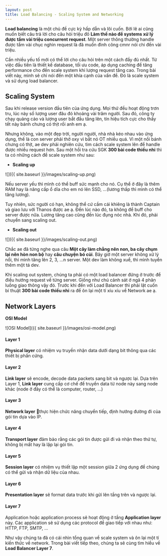 ```yaml
---
layout: post
title: Load Balancing - Scaling System and Networking
---
```


**Load balancing** là một chủ đề cực kỳ hấp dẫn và lôi cuốn. Bởi lẽ ai cũng muốn biết câu trả lời cho câu hỏi triệu đô **Làm thế nào để systems xử lý được tầm vài triệu concurrent request**. Một server thông thường handle được tầm vài chục nghìn request là đã muốn đình công cmnr nói chi đến vài triệu.

Cần nhiều yếu tố mới có thể lời cho câu hỏi trên một cách đầy đủ nhất. Từ việc đầu tiên là thiết kế database, tối ưu code, áp dụng caching để tăng performance cho đến scale system khi lượng request tăng cao. Trong bài viết này, mình sẽ chỉ nói đến một khía cạnh của vấn đề. Đó là scale system và sử dụng load balancer.

## Scaling System

Sau khi release version đầu tiên của ứng dụng. Mọi thứ đều hoạt động trơn tru, lúc này số lượng user đâu đó khoảng vài trăm người. Sau đó, công ty chạy quảng cáo và lượng user bắt đầu tăng lên, tín hiệu tích cực cho thấy tết này bánh chưng có thịt rồi anh em ạ.

Nhưng không, vào một đẹp trời, người người, nhà nhà kéo nhau vào ứng dụng, thế là con server phải thở oxy vì bắt nó OT nhiều quá. Vì một nồi bánh chưng có thịt, ae dev phải nghiên cứu, tìm cách scale system lên để handle được nhiều request hơn.
Sau một hồi tra cứu SGK **300 bài code thiếu nhi** thì ta có những cách để scale system như sau:

- **Scaling up**

![]({{ site.baseurl }}/images/scaling-up.png)

Nếu server yếu thì mình có thể buff sức mạnh cho nó. Cụ thể ở đây là thêm RAM hay là nâng cấp ổ dĩa cho em nó lên SSD, ...(lương thấp thì mình có thể tăng lương).

Tuy nhiên, sức người có hạn, không thể cứ cầm cái khiêng là thành Captain và giao lưu với Thanos được ae ạ. Đến lúc nào đó, ta không để buff cho server được nữa. Lương tăng cao cũng đến lúc đụng nóc nhà. Khi đó, phải chuyển sang scaling out.

- **Scaling out**

![]({{ site.baseurl }}/images/scaling-out.png)

Chắc ae đã từng nghe qua câu **Một cây làm chẳng nên non, ba cây chụm lại nên hòn non bộ** hay **câu chuyện bó củi**. Bây giờ một server không xử lý nổi, thì mình tăng lên 2, 3, ...n server. Một dev làm không xuể, thì mình tuyển thêm một tá dev.

Khi scaling out system, chúng ta phải có một load balancer đứng ở trước để điều hướng request về từng server. Giống như chú cảnh sát ở ngã 4 phân luồng giao thông vậy đó. Trước khi đến với Load Balancer thì phải lật cuốn bí thuật **300 bài code thiếu nhi** ra để ôn lại một tí xíu xíu về Network ae ạ.

## Network Layers

**OSI Model**

![OSI Model]({{ site.baseurl }}/images/osi-model.png)

#### Layer 1

**Physical layer** có nhiệm vụ truyền nhận data dưới dạng bit thông qua các thiết bị phần cứng.

#### Layer 2

**Link layer** sẽ encode, decode data packets sang bit và ngược lại. Dựa trên Layer 1, **Link layer** cung cấp cơ chế để truyền data từ node này sang node khác (node ở đây có thể là computer, router, ...)

#### Layer 3

**Network layer** thực hiện chức năng chuyển tiếp, định hướng đường đi của gói tin dựa vào IP.

#### Layer 4

**Transport layer** đảm bảo rằng các gói tin được gửi đi và nhận theo thứ tự, không bị mất hay là lặp lại gói tin.

#### Layer 5

**Session layer** có nhiệm vụ thiết lập một session giữa 2 ứng dụng để chúng có thể gửi và nhận dữ liệu của nhau.

#### Layer 6

**Presentation layer** sẽ format data trước khi gửi lên tầng trên và ngược lại.

#### Layer 7

Application hoặc application process sẽ hoạt động ở tầng **Application layer** này. Các application sẽ sử dụng các protocol để giao tiếp với nhau như: HTTP, FTP, SMTP, ...

Như vậy chúng ta đã có cái nhìn tổng quan về scale system và ôn lại một tí kiến thức về network. Trong bài viết tiếp theo, chúng ta sẽ cùng tìm hiểu về **Load Balancer Layer 7**.
